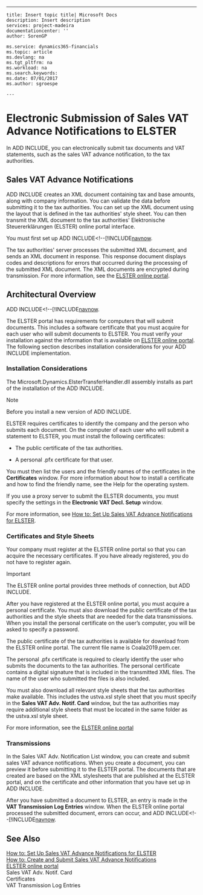 ---
    title: Insert topic title| Microsoft Docs
    description: Insert description
    services: project-madeira
    documentationcenter: ''
    author: SorenGP

    ms.service: dynamics365-financials
    ms.topic: article
    ms.devlang: na
    ms.tgt_pltfrm: na
    ms.workload: na
    ms.search.keywords:
    ms.date: 07/01/2017
    ms.author: sgroespe

    ---
# Electronic Submission of Sales VAT Advance Notifications to ELSTER
In ADD INCLUDE<!--[!INCLUDE[navnow](../../includes/navnow_md.md)]-->, you can electronically submit tax documents and VAT statements, such as the sales VAT advance notification, to the tax authorities.  
  
## Sales VAT Advance Notifications  
 ADD INCLUDE<!--[!INCLUDE[navnow](../../includes/navnow_md.md)]--> creates an XML document containing tax and base amounts, along with company information. You can validate the data before submitting it to the tax authorities. You can set up the XML document using the layout that is defined in the tax authorities' style sheet. You can then transmit the XML document to the tax authorities' Elektronische Steuererklärungen \(ELSTER\) online portal interface.  
  
 You must first set up ADD INCLUDE<!--[!INCLUDE[navnow](../../includes/how-to-create-and-submit-sales-vat-advance-notifications.md).  
  
 The tax authorities' server processes the submitted XML document, and sends an XML document in response. This response document displays codes and descriptions for errors that occurred during the processing of the submitted XML document. The XML documents are encrypted during transmission. For more information, see the [ELSTER online portal](http://go.microsoft.com/fwlink/?LinkId=155998).  
  
## Architectural Overview  
 ADD INCLUDE<!--[!INCLUDE[navnow](../../includes/elster-transmission-overview.md).  
  
 The ELSTER portal has requirements for computers that will submit documents. This includes a software certificate that you must acquire for each user who will submit documents to ELSTER. You must verify your installation against the information that is available on [ELSTER online portal](http://go.microsoft.com/fwlink/?LinkId=155998). The following section describes installation considerations for your ADD INCLUDE<!--[!INCLUDE[navnow](../../includes/navnow_md.md)]--> implementation.  
  
### Installation Considerations  
 The Microsoft.Dynamics.ElsterTransferHandler.dll assembly installs as part of the installation of the ADD INCLUDE<!--[!INCLUDE[nav_windows](../../includes/nav_windows_md.md)]-->.  
  
> [!NOTE]  
>  Before you install a new version of ADD INCLUDE<!--[!INCLUDE[navnow](../../includes/navnow_md.md)]-->.  
  
 ELSTER requires certificates to identify the company and the person who submits each document. On the computer of each user who will submit a statement to ELSTER, you must install the following certificates:  
  
-   The public certificate of the tax authorities.  
  
-   A personal .pfx certificate for that user.  
  
 You must then list the users and the friendly names of the certificates in the **Certificates** window. For more information about how to install a certificate and how to find the friendly name, see the Help for the operating system.  
  
 If you use a proxy server to submit the ELSTER documents, you must specify the settings in the **Electronic VAT Decl. Setup** window.  
  
 For more information, see [How to: Set Up Sales VAT Advance Notifications for ELSTER](../how-to-set-up-sales-vat-advance-notifications-for-elster.md).  
  
### Certificates and Style Sheets  
 Your company must register at the ELSTER online portal so that you can acquire the necessary certificates. If you have already registered, you do not have to register again.  
  
> [!IMPORTANT]  
>  The ELSTER online portal provides three methods of connection, but ADD INCLUDE<!--[!INCLUDE[navnow](../../includes/navnow_md.md)]-->.  
  
 After you have registered at the ELSTER online portal, you must acquire a personal certificate. You must also download the public certificate of the tax authorities and the style sheets that are needed for the data transmissions. When you install the personal certificate on the user’s computer, you will be asked to specify a password.  
  
 The public certificate of the tax authorities is available for download from the ELSTER online portal. The current file name is Coala2019.pem.cer.  
  
 The personal .pfx certificate is required to clearly identify the user who submits the documents to the tax authorities. The personal certificate contains a digital signature that is included in the transmitted XML files. The name of the user who submitted the files is also included.  
  
 You must also download all relevant style sheets that the tax authorities make available. This includes the ustva.xsl style sheet that you must specify in the **Sales VAT Adv. Notif. Card** window, but the tax authorities may require additional style sheets that must be located in the same folder as the ustva.xsl style sheet.  
  
 For more information, see the [ELSTER online portal](http://go.microsoft.com/fwlink/?LinkId=155998)  
  
### Transmissions  
 In the Sales VAT Adv. Notification List window, you can create and submit sales VAT advance notifications. When you create a document, you can preview it before submitting it to the ELSTER portal. The documents that are created are based on the XML stylesheets that are published at the ELSTER portal, and on the certificate and other information that you have set up in ADD INCLUDE<!--[!INCLUDE[navnow](../../includes/navnow_md.md)]-->.  
  
 After you have submitted a document to ELSTER, an entry is made in the **VAT Transmission Log Entries** window. When the ELSTER online portal processed the submitted document, errors can occur, and ADD INCLUDE<!--[!INCLUDE[navnow](../../includes/elster-transmission-overview.md).  
  
## See Also  
 [How to: Set Up Sales VAT Advance Notifications for ELSTER](../how-to-set-up-sales-vat-advance-notifications-for-elster.md)   
 [How to: Create and Submit Sales VAT Advance Notifications](../how-to-create-and-submit-sales-vat-advance-notifications.md)   
 [ELSTER online portal](http://go.microsoft.com/fwlink/?LinkId=155998)   
 Sales VAT Adv. Notif. Card   
 Certificates   
 VAT Transmission Log Entries